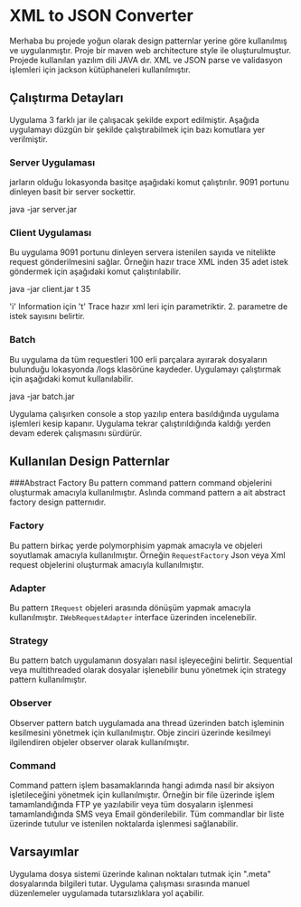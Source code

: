 # XML to JSON Converter
Merhaba bu projede yoğun olarak design patternlar yerine göre kullanılmış ve uygulanmıştır. Proje bir maven web architecture style ile oluşturulmuştur. Projede kullanılan yazılım dili JAVA dır.
XML ve JSON parse ve validasyon işlemleri için jackson kütüphaneleri kullanılmıştır.

## Çalıştırma Detayları
Uygulama 3 farklı jar ile çalışacak şekilde export edilmiştir. Aşağıda uygulamayı düzgün bir şekilde çalıştırabilmek için bazı komutlara yer verilmiştir.

### Server Uygulaması
jarların olduğu lokasyonda basitçe aşağıdaki komut çalıştırılır. 9091 portunu dinleyen basit bir server sockettir.

java -jar server.jar

### Client Uygulaması
Bu uygulama 9091 portunu dinleyen servera istenilen sayıda ve nitelikte request gönderilmesini sağlar. Örneğin hazır trace XML inden 35 adet istek göndermek için aşağıdaki komut çalıştırılabilir. 

java -jar client.jar t 35

'i' Information için 't' Trace hazır xml leri için parametriktir. 2. parametre de istek sayısını belirtir.

### Batch
Bu uygulama da tüm requestleri 100 erli parçalara ayırarak dosyaların bulunduğu lokasyonda /logs klasörüne kaydeder. Uygulamayı çalıştırmak için aşağıdaki komut kullanılabilir.

java -jar batch.jar

Uygulama çalışırken console a stop yazılıp entera basıldığında uygulama işlemleri kesip kapanır. Uygulama tekrar çalıştırıldığında kaldığı yerden devam ederek çalışmasını sürdürür.


## Kullanılan Design Patternlar
###Abstract Factory
Bu pattern command pattern command objelerini oluşturmak amacıyla kullanılmıştır. Aslında command pattern a ait abstract factory design patternıdır.
### Factory
Bu pattern birkaç yerde polymorphisim yapmak amacıyla ve objeleri soyutlamak amacıyla kullanılmıştır. Örneğin `RequestFactory` Json veya Xml request objelerini oluşturmak amacıyla kullanılmıştır.
### Adapter
Bu pattern `IRequest` objeleri arasında dönüşüm yapmak amacıyla kullanılmıştır. `IWebRequestAdapter` interface üzerinden incelenebilir.
### Strategy
Bu pattern batch uygulamanın dosyaları nasıl işleyeceğini belirtir. Sequential veya multithreaded olarak dosyalar işlenebilir bunu yönetmek için strategy pattern kullanılmıştır.
### Observer
Observer pattern batch uygulamada ana thread üzerinden batch işleminin kesilmesini yönetmek için kullanılmıştır. Obje zinciri üzerinde kesilmeyi ilgilendiren objeler observer olarak kullanılmıştır.
### Command
Command pattern işlem basamaklarında hangi adımda nasıl bir aksiyon işletileceğini yönetmek için kullanılmıştır. Örneğin bir file üzerinde işlem tamamlandığında FTP ye yazılabilir veya tüm dosyaların işlenmesi tamamlandığında SMS veya Email gönderilebilir.
Tüm commandlar bir liste üzerinde tutulur ve istenilen noktalarda işlenmesi sağlanabilir.

## Varsayımlar
Uygulama dosya sistemi üzerinde kalınan noktaları tutmak için ".meta" dosyalarında bilgileri tutar.
Uygulama çalışması sırasında manuel düzenlemeler uygulamada tutarsızlıklara yol açabilir.
 

